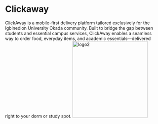 # Clickaway
ClickAway is a mobile-first delivery platform tailored exclusively for the Igbinedion University Okada community. Built to bridge the gap between students and essential campus services, ClickAway enables a seamless way to order food, everyday items, and academic essentials—delivered right to your dorm or study spot.
<img width="243" height="248" alt="logo2" src="https://github.com/user-attachments/assets/8d67d1ee-7af7-4c80-9ce6-76f999fe4f6c" />

